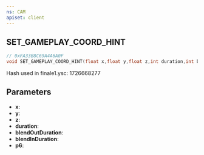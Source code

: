 ```yaml
---
ns: CAM
apiset: client
---
```

## SET_GAMEPLAY_COORD_HINT

```c
// 0xFA33B8C69A4A6A0F
void SET_GAMEPLAY_COORD_HINT(float x,float y,float z,int duration,int blendOutDuration,int blendInDuration,Hash p6);
```

Hash used in finale1.ysc: 1726668277

## Parameters
* **x**:
* **y**:
* **z**:
* **duration**:
* **blendOutDuration**:
* **blendInDuration**:
* **p6**: